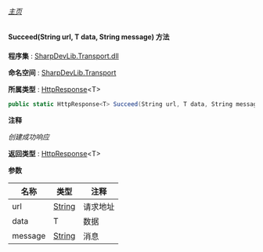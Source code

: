 ###### [主页](./Index.md "主页")

#### Succeed(String url, T data, String message) 方法

**程序集** : [SharpDevLib.Transport.dll](./SharpDevLib.Transport.assembly.md "SharpDevLib.Transport.dll")

**命名空间** : [SharpDevLib.Transport](./SharpDevLib.Transport.namespace.md "SharpDevLib.Transport")

**所属类型** : [HttpResponse](./SharpDevLib.Transport.HttpResponse.1.md "HttpResponse")\<T\>

``` csharp
public static HttpResponse<T> Succeed(String url, T data, String message)
```

**注释**

*创建成功响应*



**返回类型** : [HttpResponse](./SharpDevLib.Transport.HttpResponse.1.md "HttpResponse")\<T\>


**参数**

|名称|类型|注释|
|---|---|---|
|url|[String](https://learn.microsoft.com/en-us/dotnet/api/system.string "String")|请求地址|
|data|T|数据|
|message|[String](https://learn.microsoft.com/en-us/dotnet/api/system.string "String")|消息|


